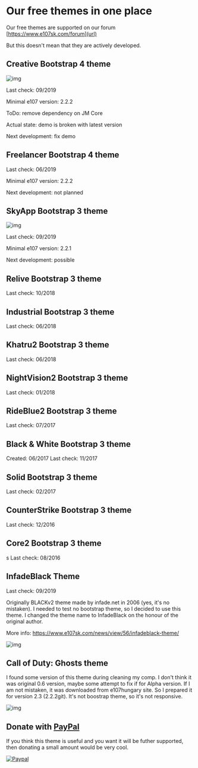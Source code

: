 # Our free themes in one place
Our free themes are supported on our forum [https://www.e107sk.com/forum](url)

But this doesn't mean that they are actively developed.

## Creative Bootstrap 4 theme

![img](https://www.e107sk.com/img/preview_creative_preview.png)

Last check: 09/2019 

Minimal e107 version: 2.2.2

ToDo: remove dependency on JM Core 

Actual state: demo is broken with latest version

Next development: fix demo


## Freelancer Bootstrap 4 theme

Last check: 06/2019 

Minimal e107 version: 2.2.2

Next development: not planned


## SkyApp Bootstrap 3 theme

![img](https://www.e107sk.com/media/img/0x0/2019-08/preview_skyapp.png)

Last check: 09/2019 

Minimal e107 version: 2.2.1

Next development: possible

## Relive Bootstrap 3 theme

Last check: 10/2018 

## Industrial Bootstrap 3 theme

Last check: 06/2018 

## Khatru2 Bootstrap 3 theme

Last check: 06/2018 

## NightVision2 Bootstrap 3 theme

Last check: 01/2018 

## RideBlue2 Bootstrap 3 theme

Last check: 07/2017 

## Black & White Bootstrap 3 theme

Created: 06/2017
Last check: 11/2017 

## Solid Bootstrap 3 theme

Last check: 02/2017 

## CounterStrike Bootstrap 3 theme

Last check: 12/2016

## Core2 Bootstrap 3 theme
s
Last check: 08/2016

## InfadeBlack Theme

Last check: 09/2019

Originally BLACKv2 theme made by infade.net in 2006 (yes, it's no mistaken). I needed to test no bootstrap theme, so I decided to use this theme. I changed the theme name to InfadeBlack on the honour of the original author.  

More info: https://www.e107sk.com/news/view/56/infadeblack-theme/

![img](https://www.e107sk.com/media/img/0x0/2019-09/e107_theme_infadeblack00.jpg)


## Call of Duty: Ghosts theme

I found some version of this theme during cleaning my comp. I don't think it was original 0.6 version, maybe some attempt to fix if for Alpha version. If I am not mistaken, it was downloaded from e107hungary site. So I prepared it for version 2.3 (2.2.2git). 
It's not boostrap theme, so it's not responsive.

![img](https://www.e107sk.com/media/img/0x0/2019-11/cod_ghost01.jpg)





## Donate with [PayPal](https://www.paypal.com/cgi-bin/webscr?cmd=_s-xclick&hosted_button_id=FKG5N3F6QL99J)

If you think this theme is useful and you want it will be futher supported, then donating a small amount would be very cool.

[![Paypal](https://www.paypalobjects.com/en_US/i/btn/btn_donateCC_LG.gif)](https://www.paypal.com/cgi-bin/webscr?cmd=_s-xclick&hosted_button_id=FKG5N3F6QL99J)








